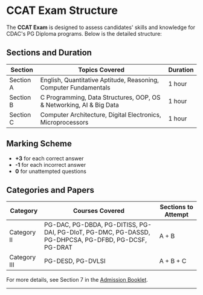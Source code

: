 # CCAT Exam Structure

The **CCAT Exam** is designed to assess candidates' skills and knowledge for CDAC's PG Diploma programs. Below is the detailed structure:

## Sections and Duration

| **Section** | **Topics Covered**                                                | **Duration** |
|-------------|-------------------------------------------------------------------|--------------|
| Section A   | English, Quantitative Aptitude, Reasoning, Computer Fundamentals  | 1 hour       |
| Section B   | C Programming, Data Structures, OOP, OS & Networking, AI & Big Data | 1 hour     |
| Section C   | Computer Architecture, Digital Electronics, Microprocessors       | 1 hour       |

## Marking Scheme

- **+3** for each correct answer
- **-1** for each incorrect answer
- **0** for unattempted questions

## Categories and Papers

| **Category** | **Courses Covered**                                                                                   | **Sections to Attempt** |
|--------------|-------------------------------------------------------------------------------------------------------|--------------------------|
| Category II  | PG-DAC, PG-DBDA, PG-DITISS, PG-DAI, PG-DIoT, PG-DMC, PG-DASSD, PG-DHPCSA, PG-DFBD, PG-DCSF, PG-DRAT | A + B                    |
| Category III | PG-DESD, PG-DVLSI                                                                                    | A + B + C                |

For more details, see Section 7 in the [Admission Booklet](./CDAC_Admission_Booklet.pdf).

---
